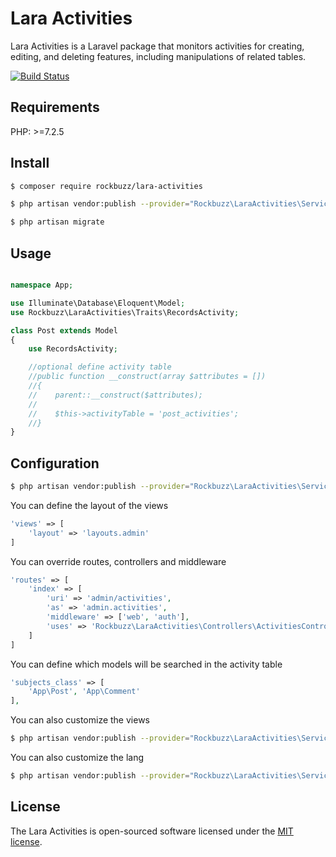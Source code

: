 # Lara Activities

Lara Activities is a Laravel package that monitors activities for creating, editing, and deleting features, including manipulations of related tables.

[![Build Status](https://travis-ci.org/rockbuzz/lara-activities.svg?branch=master)](https://travis-ci.org/rockbuzz/lara-activities)

## Requirements

PHP: >=7.2.5

## Install

```bash
$ composer require rockbuzz/lara-activities
```
```bash
$ php artisan vendor:publish --provider="Rockbuzz\LaraActivities\ServiceProvider" --tag=migrations
```
```bash
$ php artisan migrate
```
## Usage

```php

namespace App;

use Illuminate\Database\Eloquent\Model;
use Rockbuzz\LaraActivities\Traits\RecordsActivity;

class Post extends Model
{
    use RecordsActivity;

    //optional define activity table
    //public function __construct(array $attributes = [])
    //{
    //    parent::__construct($attributes);
    //
    //    $this->activityTable = 'post_activities';
    //}
}
```

## Configuration

```bash
$ php artisan vendor:publish --provider="Rockbuzz\LaraActivities\ServiceProvider" --tag=config
```
You can define the layout of the views
```php
'views' => [
    'layout' => 'layouts.admin'
]
```

You can override routes, controllers and middleware
```php
'routes' => [
    'index' => [
        'uri' => 'admin/activities',
        'as' => 'admin.activities',
        'middleware' => ['web', 'auth'],
        'uses' => 'Rockbuzz\LaraActivities\Controllers\ActivitiesController@index'
    ]
]
```

You can define which models will be searched in the activity table
```php
'subjects_class' => [
    'App\Post', 'App\Comment'
],

```

You can also customize the views
```bash
$ php artisan vendor:publish --provider="Rockbuzz\LaraActivities\ServiceProvider" --tag=views
```

You can also customize the lang
```bash
$ php artisan vendor:publish --provider="Rockbuzz\LaraActivities\ServiceProvider" --tag=lang
```

## License

The Lara Activities is open-sourced software licensed under the [MIT license](https://opensource.org/licenses/MIT).